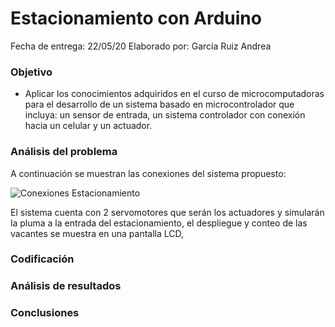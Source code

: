 # Estacionamiento con Arduino
Fecha de entrega: 22/05/20
Elaborado por: García Ruiz Andrea  

### Objetivo
- Aplicar los conocimientos adquiridos en el curso de microcomputadoras para el desarrollo de un sistema basado en microcontrolador que incluya: un sensor de entrada, un sistema controlador con conexión hacia un celular y un actuador.

### Análisis del problema
A continuación se muestran las conexiones del sistema propuesto:

![Conexiones Estacionamiento](images/ConexionesProyecto.PNG)


El sistema cuenta con 2 servomotores que serán los actuadores y simularán la pluma a la entrada del estacionamiento, el despliegue y conteo de las vacantes se muestra en una pantalla LCD,

### Codificación

### Análisis de resultados

### Conclusiones
